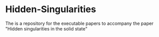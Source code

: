 # Hidden-Singularities
The is a repository for the executable papers to accompany the paper "Hidden singularities in the solid state"
